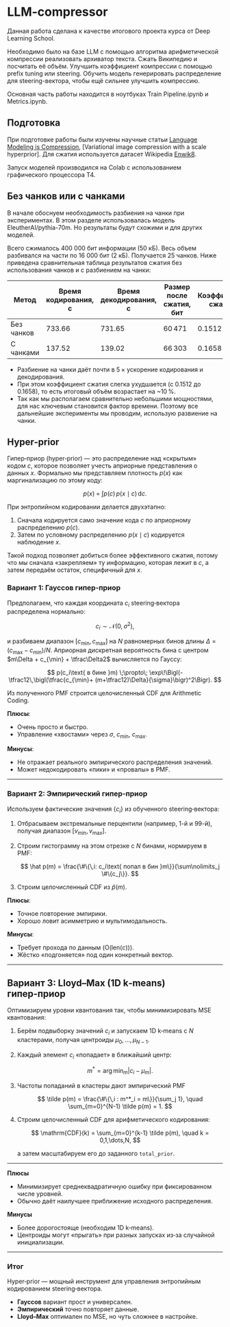 # LLM-compressor

Данная работа сделана к качестве итогового проекта курса от Deep Learning School. 

Необходимо было  на базе LLM с помощью алгоритма арифметической компрессии реализовать архиватор текста. Сжать Википедию и посчитать её объём. Улучшить коэффициент компрессии с помощью prefix tuning или steering. Обучить модель генерировать распределение для steering-вектора, чтобы ещё сильнее улучшить компрессию.

Основная часть работы находится в ноутбуках Train Pipeline.ipynb и Metrics.ipynb.

## Подготовка

При подготовке работы были изучены научные статьи [Language Modeling is Compression](https://arxiv.org/pdf/2309.10668), [Variational image compression with a scale hyperprior].
Для сжатия используется датасет Wikipedia [Enwik8](https://www.kaggle.com/datasets/nightfury1103/enwik8).

Запуск моделей производился на Colab с использованием графического процессора T4.


## Без чанков или с чанками

В начале обоснуем необходимость разбиения на чанки при экспериментах. В этом разделе использовалась модель EleutherAI/pythia-70m. Но результаты будут схожими и для других моделей.

Всего сжималось 400 000 бит информации (50 кБ). Весь объем разбивался на части по 16 000 бит (2 кБ). Получается 25 чанков.
Ниже приведена сравнительная таблица результатов сжатия без использования чанков и с разбиением на чанки:

| Метод      | Время кодирования, с | Время декодирования, с | Размер после сжатия, бит | Коэффициент сжатия |
| ---------- | -------------------- | ---------------------- | ------------------------ | ------------------ |
| Без чанков | 733.66               | 731.65                 | 60 471                   | 0.1512             |
| С чанками  | 137.52               | 139.02                 | 66 303                   | 0.1658             |

* Разбиение на чанки даёт почти в 5 × ускорение кодирования и декодирования.
* При этом коэффициент сжатия слегка ухудшается (с 0.1512 до 0.1658), то есть итоговый объём возрастает на \~10 %.
* Так как мы располагаем сравнительно небольшими мощностями, для нас ключевым становится фактор времени. Поэтому все дальнейшие эксперименты мы проводим, использую развиение на чанки.

## Hyper‑prior

Гипер‑приор (hyper‑prior) — это распределение над «скрытым» кодом $c$, которое позволяет учесть априорные представления о данных $x$. Формально мы представляем плотность $p(x)$ как маргинализацию по этому коду:

$$
p(x) \;=\;\int p(c)\,p(x\mid c)\,\mathrm{d}c.
$$

При энтропийном кодировании делается двухэтапно:

1. Сначала кодируется само значение кода $c$ по априорному распределению $p(c)$.
2. Затем по условному распределению $p(x\mid c)$ кодируется наблюдение $x$.

Такой подход позволяет добиться более эффективного сжатия, потому что мы сначала «закрепляем» ту информацию, которая лежит в $c$, а затем передаём остаток, специфичный для $x$.

### Вариант 1: Гауссов гипер‑приор

Предполагаем, что каждая координата $c_i$ steering‑вектора распределена нормально:

$$
c_i \sim \mathcal{N}(0,\sigma^2),
$$

и разбиваем диапазон $[c_{\min},c_{\max}]$ на $N$ равномерных бинов длины $\Delta=(c_{\max}-c_{\min})/N$. Априорная дискретная вероятность бина с центром $m\Delta + c_{\min} + \tfrac\Delta2$ вычисляется по Гауссу:

$$
p(c_i\text{ в бине }m)
\;\propto\;
\exp\!\Bigl(-\tfrac12\,\bigl(\tfrac{c_{\min}+ (m+\tfrac12)\Delta}{\sigma}\bigr)^2\Bigr).
$$

Из полученного PMF строится целочисленный CDF для Arithmetic Coding.

**Плюсы**:

* Очень просто и быстро.
* Управление «хвостами» через $\sigma$, $c_{\min}$, $c_{\max}$.

**Минусы**:

* Не отражает реального эмпирического распределения значений.
* Может недокодировать «пики» и «провалы» в PMF.

---

### Вариант 2: Эмпирический гипер‑приор

Используем фактические значения $\{c_i\}$ из обученного steering‑вектора:

1. Отбрасываем экстремальные перцентили (например, 1-й и 99-й), получая диапазон $[v_{\min},v_{\max}]$.
2. Строим гистограмму на этом отрезке с $N$ бинами, нормируем в PMF:

   $$
   \hat p(m) = \frac{\#\{\,i: c_i\text{ попал в бин }m\}}{\sum\nolimits_j \#\{c_j\}}.
   $$
3. Строим целочисленный CDF из $\hat p(m)$.

**Плюсы**:

* Точное повторение эмпирики.
* Хорошо ловит асимметрию и мультимодальность.

**Минусы**:

* Требует прохода по данным (O$(\mathrm{len}(c))$).
* Жёстко «подгоняется» под один конкретный вектор.

---

## Вариант 3: Lloyd–Max (1D k‑means) гипер‑приор

Оптимизируем уровни квантования так, чтобы минимизировать MSE квантования:

1. Берём подвыборку значений $c_i$ и запускаем 1D k‑means с $N$ кластерами, получая центроиды $\mu_0, \ldots, \mu_{N-1}$.
2. Каждый элемент $c_i$ «попадает» в ближайший центр:

   $$
     m^* = \arg\min_{m}\bigl|c_i - \mu_m\bigr|.
   $$
3. Частоты попаданий в кластеры дают эмпирический PMF

   $$
     \tilde p(m) = \frac{\#\{\,i : m^*_i = m\}}{\sum_j 1},
     \quad
     \sum_{m=0}^{N-1} \tilde p(m) = 1.
   $$
4. Строим целочисленный CDF для арифметического кодирования:

   $$
     \mathrm{CDF}(k) = \sum_{m=0}^{k-1} \tilde p(m),
     \quad k = 0,1,\dots,N,
   $$

   а затем масштабируем его до заданного `total_prior`.

---

**Плюсы**

* Минимизирует среднеквадратичную ошибку при фиксированном числе уровней.
* Обычно даёт наилучшее приближение исходного распределения.

**Минусы**

* Более дорогостояще (необходим 1D k‑means).
* Центроиды могут «прыгать» при разных запусках из‑за случайной инициализации.

---

### Итог

Hyper‑prior — мощный инструмент для управления энтропийным кодированием steering‑вектора.

* **Гауссов** вариант прост и универсален.
* **Эмпирический** точно повторяет данные.
* **Lloyd–Max** оптимален по MSE, но чуть сложнее в настройке.
